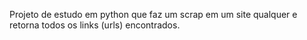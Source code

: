 Projeto de estudo em python que faz um scrap em um site qualquer e retorna todos os links (urls) encontrados.
